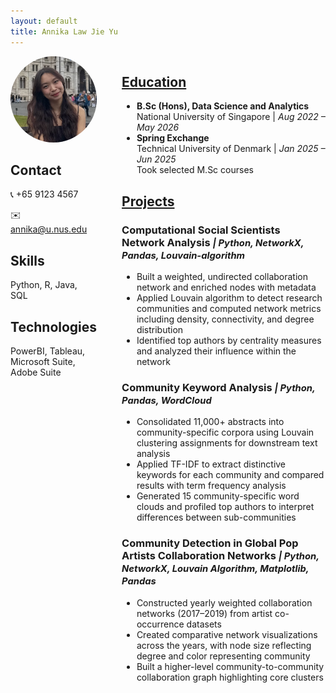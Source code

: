 ```yaml
---
layout: default
title: Annika Law Jie Yu
---
```


<div style="display: flex; gap: 40px; align-items: flex-start;">

  <!-- Left column: photo + contact -->
  <div style="flex: 1; max-width: 200px;">
    <img src="/assets/photo.jpg" alt="Annika Law Jie Yu" style="width:100%; border-radius:50%; object-fit:cover;">
    <h2>Contact</h2>
    <p>📞 +65 9123 4567</p>
    <p>✉️ <a href="mailto:annika@u.nus.edu">annika@u.nus.edu</a></p>
    <h2>Skills</h2>
    <p>Python, R, Java, SQL</p>
    <h2>Technologies</h2>
    <p>PowerBI, Tableau, Microsoft Suite, Adobe Suite</p>
  </div>

  <!-- Right column: main content -->
<div style="flex: 3;">

  <!-- Education -->
  <h2 style="text-decoration: underline;">Education</h2>
  <ul>
    <li><strong>B.Sc (Hons), Data Science and Analytics</strong><br>
        National University of Singapore | <em>Aug 2022 – May 2026</em>
    </li>
    <li><strong>Spring Exchange</strong><br>
        Technical University of Denmark | <em>Jan 2025 – Jun 2025</em><br>
        Took selected M.Sc courses
    </li>
  </ul>

  <!-- Projects -->
  <h2 style="text-decoration: underline;">Projects</h2>

  <h3>
    Computational Social Scientists Network Analysis 
    <span style="font-size: 0.9em; font-style: italic;">| Python, NetworkX, Pandas, Louvain-algorithm</span>
  </h3>
  <ul>
    <li>Built a weighted, undirected collaboration network and enriched nodes with metadata</li>
    <li>Applied Louvain algorithm to detect research communities and computed network metrics including density, connectivity, and degree distribution</li>
    <li>Identified top authors by centrality measures and analyzed their influence within the network</li>
  </ul>

  <h3>
    Community Keyword Analysis 
    <span style="font-size: 0.9em; font-style: italic;">| Python, Pandas, WordCloud</span>
  </h3>
  <ul>
    <li>Consolidated 11,000+ abstracts into community-specific corpora using Louvain clustering assignments for downstream text analysis</li>
    <li>Applied TF-IDF to extract distinctive keywords for each community and compared results with term frequency analysis</li>
    <li>Generated 15 community-specific word clouds and profiled top authors to interpret differences between sub-communities</li>
  </ul>

  <h3>
    Community Detection in Global Pop Artists Collaboration Networks 
    <span style="font-size: 0.9em; font-style: italic;">| Python, NetworkX, Louvain Algorithm, Matplotlib, Pandas</span>
  </h3>
  <ul>
    <li>Constructed yearly weighted collaboration networks (2017–2019) from artist co-occurrence datasets</li>
    <li>Created comparative network visualizations across the years, with node size reflecting degree and color representing community</li>
    <li>Built a higher-level community-to-community collaboration graph highlighting core clusters</li>
  </ul>

</div>
